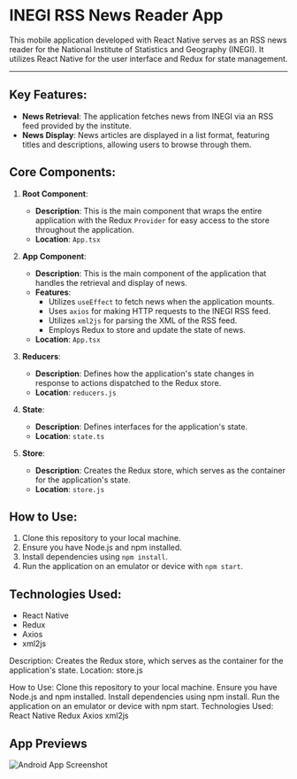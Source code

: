 # INEGI RSS News Reader App

This mobile application developed with React Native serves as an RSS news reader for the National Institute of Statistics and Geography (INEGI). It utilizes React Native for the user interface and Redux for state management.

* * *

## Key Features:
- **News Retrieval**: The application fetches news from INEGI via an RSS feed provided by the institute.
- **News Display**: News articles are displayed in a list format, featuring titles and descriptions, allowing users to browse through them.

## Core Components:
1. **Root Component**:
   - **Description**: This is the main component that wraps the entire application with the Redux `Provider` for easy access to the store throughout the application.
   - **Location**: `App.tsx`

2. **App Component**:
   - **Description**: This is the main component of the application that handles the retrieval and display of news.
   - **Features**:
     - Utilizes `useEffect` to fetch news when the application mounts.
     - Uses `axios` for making HTTP requests to the INEGI RSS feed.
     - Utilizes `xml2js` for parsing the XML of the RSS feed.
     - Employs Redux to store and update the state of news.
   - **Location**: `App.tsx`

3. **Reducers**:
   - **Description**: Defines how the application's state changes in response to actions dispatched to the Redux store.
   - **Location**: `reducers.js`

4. **State**:
   - **Description**: Defines interfaces for the application's state.
   - **Location**: `state.ts`

5. **Store**:
   - **Description**: Creates the Redux store, which serves as the container for the application's state.
   - **Location**: `store.js`

## How to Use:
1. Clone this repository to your local machine.
2. Ensure you have Node.js and npm installed.
3. Install dependencies using `npm install`.
4. Run the application on an emulator or device with `npm start`.

## Technologies Used:
- React Native
- Redux
- Axios
- xml2js


Description: Creates the Redux store, which serves as the container for the application's state.
Location: store.js


How to Use:
Clone this repository to your local machine.
Ensure you have Node.js and npm installed.
Install dependencies using npm install.
Run the application on an emulator or device with npm start.
Technologies Used:
React Native
Redux
Axios
xml2js

## App Previews

![Android App Screenshot](images/androidapppreview)
